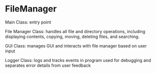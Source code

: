 # FileManager

Main Class:
entry point

File Manager Class:
handles all file and directory operations, including displaying contents, copying, moving, deleting files, and searching.

GUI Class:
manages GUI and interacts with file manager based on user input

Logger Class:
logs and tracks events in program
used for debugging and separates error details from user feedback
